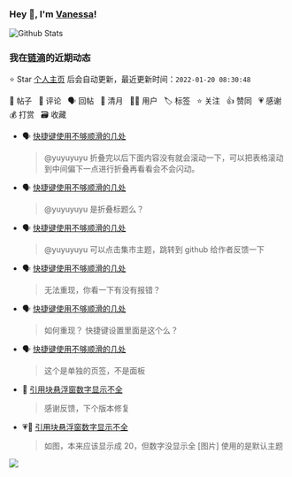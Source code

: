 ### Hey 👋, I'm [Vanessa](http://vanessa.b3log.org/)!

![Github Stats](https://github-readme-stats.vercel.app/api?username=Vanessa219&show_icons=true)

<!--events start -->

### 我在[链滴](https://ld246.com)的近期动态

⭐️ Star [个人主页](https://github.com/Vanessa219/Vanessa219) 后会自动更新，最近更新时间：`2022-01-20 08:30:48`

📝 帖子 &nbsp; 💬 评论 &nbsp; 🗣 回帖 &nbsp; 🌙 清月 &nbsp; 👨‍💻 用户 &nbsp; 🏷️ 标签 &nbsp; ⭐️ 关注 &nbsp; 👍 赞同 &nbsp; 💗 感谢 &nbsp; 💰 打赏 &nbsp; 🗃 收藏

* 🗣 [快捷键使用不够顺滑的几处](https://ld246.com/article/1642301070916/comment/1642422847833#comments)

  > @yuyuyuyu 折叠完以后下面内容没有就会滚动一下，可以把表格滚动到中间偏下一点进行折叠再看看会不会闪动。
* 🗣 [快捷键使用不够顺滑的几处](https://ld246.com/article/1642301070916/comment/1642422847833#comments)

  > @yuyuyuyu 是折叠标题么？
* 🗣 [快捷键使用不够顺滑的几处](https://ld246.com/article/1642301070916/comment/1642423144282#comments)

  > @yuyuyuyu 可以点击集市主题，跳转到 github 给作者反馈一下
* 🗣 [快捷键使用不够顺滑的几处](https://ld246.com/article/1642301070916/comment/1642423144282#comments)

  > 无法重现，你看一下有没有报错？
* 🗣 [快捷键使用不够顺滑的几处](https://ld246.com/article/1642301070916/comment/1642422847833#comments)

  > 如何重现？ 快捷键设置里面是这个么？
* 🗣 [快捷键使用不够顺滑的几处](https://ld246.com/article/1642301070916/comment/1642422810096#comments)

  > 这个是单独的页签，不是面板
* 💬 [引用块悬浮窗数字显示不全](https://ld246.com/article/1642415692816/comment/1642418387258#comments)

  > 感谢反馈，下个版本修复
* 💗📝 [引用块悬浮窗数字显示不全](https://ld246.com/article/1642415692816)

  > 如图，本来应该显示成 20，但数字没显示全 [图片] 使用的是默认主题


<!--events end -->

<a title="Hits" target="_blank" href="https://github.com/Vanessa219/Vanessa219"><img src="https://hits.b3log.org/Vanessa219/Vanessa219.svg"></a>
